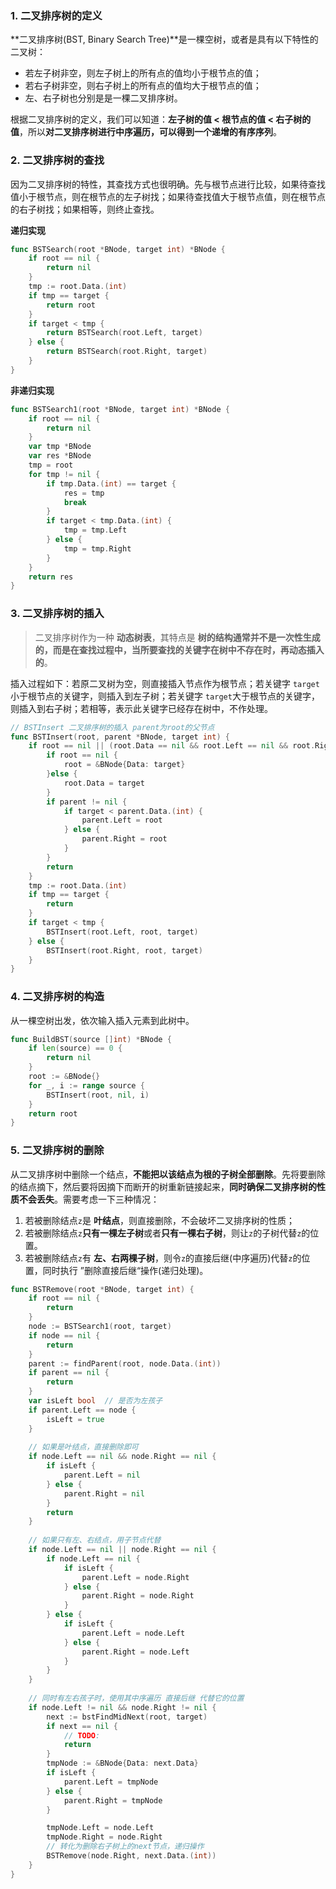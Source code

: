 ### 1. 二叉排序树的定义

**二叉排序树(BST, Binary Search Tree)**是一棵空树，或者是具有以下特性的二叉树：

*   若左子树非空，则左子树上的所有点的值均小于根节点的值；
*   若右子树非空，则右子树上的所有点的值均大于根节点的值；
*   左、右子树也分别是是一棵二叉排序树。

根据二叉排序树的定义，我们可以知道：**左子树的值  < 根节点的值 < 右子树的值**，所以**对二叉排序树进行中序遍历，可以得到一个递增的有序序列**。

### 2. 二叉排序树的查找

因为二叉排序树的特性，其查找方式也很明确。先与根节点进行比较，如果待查找值小于根节点，则在根节点的左子树找；如果待查找值大于根节点值，则在根节点的右子树找；如果相等，则终止查找。

**递归实现**

```go
func BSTSearch(root *BNode, target int) *BNode {
	if root == nil {
		return nil
	}
	tmp := root.Data.(int)
	if tmp == target {
		return root
	}
	if target < tmp {
		return BSTSearch(root.Left, target)
	} else {
		return BSTSearch(root.Right, target)
	}
}
```

**非递归实现**

```go
func BSTSearch1(root *BNode, target int) *BNode {
	if root == nil {
		return nil
	}
	var tmp *BNode
	var res *BNode
	tmp = root
	for tmp != nil {
		if tmp.Data.(int) == target {
			res = tmp
			break
		}
		if target < tmp.Data.(int) {
			tmp = tmp.Left
		} else {
			tmp = tmp.Right
		}
	}
	return res
}
```

### 3. 二叉排序树的插入

>   二叉排序树作为一种 **动态树表**，其特点是 **树的结构通常并不是一次性生成的，而是在查找过程中，当所要查找的关键字在树中不存在时，再动态插入的**。

插入过程如下：若原二叉树为空，则直接插入节点作为根节点；若关键字 `target`小于根节点的关键字，则插入到左子树；若关键字 `target`大于根节点的关键字，则插入到右子树；若相等，表示此关键字已经存在树中，不作处理。

```go
// BSTInsert 二叉排序树的插入 parent为root的父节点
func BSTInsert(root, parent *BNode, target int) {
	if root == nil || (root.Data == nil && root.Left == nil && root.Right == nil) {
		if root == nil {
			root = &BNode{Data: target}
		}else {
			root.Data = target
		}
		if parent != nil {
			if target < parent.Data.(int) {
				parent.Left = root
			} else {
				parent.Right = root
			}
		}
		return
	}
	tmp := root.Data.(int)
	if tmp == target {
		return
	}
	if target < tmp {
		BSTInsert(root.Left, root, target)
	} else {
		BSTInsert(root.Right, root, target)
	}
}
```

### 4. 二叉排序树的构造

从一棵空树出发，依次输入插入元素到此树中。

```go
func BuildBST(source []int) *BNode {
	if len(source) == 0 {
		return nil
	}
	root := &BNode{}
	for _, i := range source {
		BSTInsert(root, nil, i)
	}
	return root
}
```

### 5. 二叉排序树的删除

从二叉排序树中删除一个结点，**不能把以该结点为根的子树全部删除**。先将要删除的结点摘下，然后要将因摘下而断开的树重新链接起来，**同时确保二叉排序树的性质不会丢失**。需要考虑一下三种情况：

1.  若被删除结点`z`是 **叶结点**，则直接删除，不会破坏二叉排序树的性质；
2.  若被删除结点`z`**只有一棵左子树**或者**只有一棵右子树**，则让`z`的子树代替`z`的位置。
3.  若被删除结点`z`有 **左、右两棵子树**，则令`z`的直接后继(中序遍历)代替`z`的位置，同时执行 ”删除直接后继“操作(递归处理)。

```go
func BSTRemove(root *BNode, target int) {
	if root == nil {
		return
	}
	node := BSTSearch1(root, target)
	if node == nil {
		return
	}
	parent := findParent(root, node.Data.(int))
	if parent == nil {
		return
	}
	var isLeft bool  // 是否为左孩子
	if parent.Left == node {
		isLeft = true
	}
    
	// 如果是叶结点，直接删除即可
	if node.Left == nil && node.Right == nil {
		if isLeft {
			parent.Left = nil
		} else {
			parent.Right = nil
		}
		return
	}
    
	// 如果只有左、右结点，用子节点代替
	if node.Left == nil || node.Right == nil {
		if node.Left == nil {
			if isLeft {
				parent.Left = node.Right
			} else {
				parent.Right = node.Right
			}
		} else {
			if isLeft {
				parent.Left = node.Left
			} else {
				parent.Right = node.Left
			}
		}
	}
    
	// 同时有左右孩子时，使用其中序遍历 直接后继 代替它的位置
	if node.Left != nil && node.Right != nil {
		next := bstFindMidNext(root, target)
		if next == nil {
			// TODO:
			return
		}
		tmpNode := &BNode{Data: next.Data}
		if isLeft {
			parent.Left = tmpNode
		} else {
			parent.Right = tmpNode
		}

		tmpNode.Left = node.Left
		tmpNode.Right = node.Right
		// 转化为删除右子树上的next节点，递归操作
		BSTRemove(node.Right, next.Data.(int))
	}
}
```

